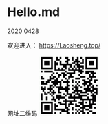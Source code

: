 Hello.md
==========
2020 0428

欢迎进入：
	https://Laosheng.top/
	
网址二维码
![网址二维码图片载入中](./hello2index.gif)
